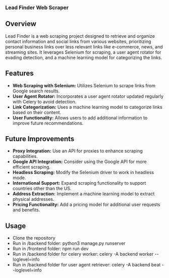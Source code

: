 ### Lead Finder Web Scraper

## Overview

Lead Finder is a web scraping project designed to retrieve and organize contact information and social links from various websites, prioritizing personal business links over less relevant links like e-commerce, news, and streaming sites. It leverages Selenium for scraping, a user agent rotator for evading detection, and a machine learning model for categorizing the links.

## Features
- **Web Scraping with Selenium:** Utilizes Selenium to scrape links from Google search results.
- **User Agent Rotator:** Incorporates a user agent rotator updated regularly with Celery to avoid detection.
- **Link Categorization:** Uses a machine learning model to categorize links based on their content.
- **User Functionality:** Allows users to add additional information to improve future recommendations.

## Future Improvements
- **Proxy Integration:** Use an API for proxies to enhance scraping capabilities.
- **Google API Integration:** Consider using the Google API for more efficient scraping.
- **Headless Scraping:** Modify the Selenium driver to work in headless mode.
- **International Support:** Expand scraping functionality to support countries other than the US.
- **Address Extraction:** Implement a machine learning model to extract physical addresses.
- **Pricing Functionality:** Add a pricing model for additional user requests and benefits.

## Usage

- Clone the repository
- Run in /backend folder: python3 manage.py runserver
- Run in /frontend folder: npm run dev
- Run in /backend folder for celery worker: celery -A backend worker --loglevel=info
- Run in /backend folder for user agent retriever: celery -A backend beat --loglevel=info
